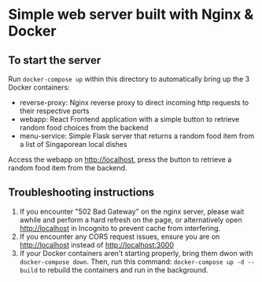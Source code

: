 # Simple web server built with Nginx & Docker

## To start the server
Run ```docker-compose up``` within this directory to automatically bring up the 3 Docker containers:
- reverse-proxy: Nginx reverse proxy to direct incoming http requests to their respective ports
- webapp: React Frontend application with a simple button to retrieve random food choices from the backend
- menu-service: Simple Flask server that returns a random food item from a list of Singaporean local dishes

Access the webapp on <http://localhost>, press the button to retrieve a random food item from the backend.

## Troubleshooting instructions
1. If you encounter "502 Bad Gateway" on the nginx server, please wait awhile and perform a hard refresh on the page, or alternatively open <http://localhost> in Incognito to prevent cache from interfering.
2. If you encounter any CORS request issues, ensure you are on <http://localhost> instead of <http://localhost:3000>
3. If your Docker containers aren't starting properly, bring them dwon with ```docker-compose down```. Then, run this command: ```docker-compose up -d --build``` to rebuild the containers and run in the background.
